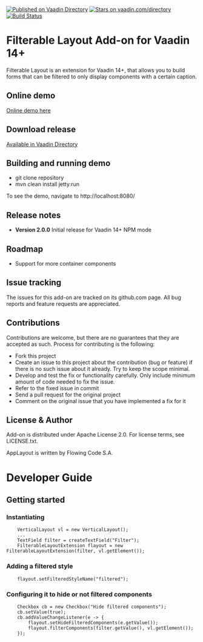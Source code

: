 [![Published on Vaadin Directory](https://img.shields.io/badge/Vaadin%20Directory-published-00b4f0.svg)](https://vaadin.com/directory/component/filterable-layout-add-on)
[![Stars on vaadin.com/directory](https://img.shields.io/vaadin-directory/star/filterable-layout-add-on.svg)](https://vaadin.com/directory/component/filterable-layout-add-on)
[![Build Status](https://jenkins.flowingcode.com/buildStatus/icon?job=FilterableLayout-14-addon)](https://jenkins.flowingcode.com/job/FilterableLayout-14-addon)

# Filterable Layout Add-on for Vaadin 14+

Filterable Layout is an extension for Vaadin 14+, that allows you to build forms that can be filtered to only display components with a certain caption.

## Online demo

[Online demo here](http://addonsv14.flowingcode.com/filterablelayout)

## Download release

[Available in Vaadin Directory](https://vaadin.com/directory/component/filterable-layout-add-on)

## Building and running demo

- git clone repository
- mvn clean install jetty:run

To see the demo, navigate to http://localhost:8080/

## Release notes

- **Version 2.0.0** Initial release for Vaadin 14+ NPM mode

## Roadmap

* Support for more container components

## Issue tracking

The issues for this add-on are tracked on its github.com page. All bug reports and feature requests are appreciated. 

## Contributions

Contributions are welcome, but there are no guarantees that they are accepted as such. Process for contributing is the following:

- Fork this project
- Create an issue to this project about the contribution (bug or feature) if there is no such issue about it already. Try to keep the scope minimal.
- Develop and test the fix or functionality carefully. Only include minimum amount of code needed to fix the issue.
- Refer to the fixed issue in commit
- Send a pull request for the original project
- Comment on the original issue that you have implemented a fix for it

## License & Author

Add-on is distributed under Apache License 2.0. For license terms, see LICENSE.txt.

AppLayout is written by Flowing Code S.A.

# Developer Guide

## Getting started

### Instantiating

        VerticalLayout vl = new VerticalLayout();
		...
		TextField filter = createTextField("Filter");
		FilterableLayoutExtension flayout = new FilterableLayoutExtension(filter, vl.getElement());

### Adding a filtered style

		flayout.setFilteredStyleName("filtered");

### Configuring it to hide or not filtered components

		Checkbox cb = new Checkbox("Hide filtered components");
		cb.setValue(true);
		cb.addValueChangeListener(e -> {
			flayout.setHideFilteredComponents(e.getValue());
			flayout.filterComponents(filter.getValue(), vl.getElement());
		});




